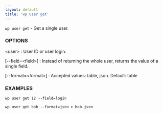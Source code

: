 ```yaml
---
layout: default
title: 'wp user get'
---
```


`wp user get` - Get a single user.

### OPTIONS

&lt;user&gt;
: User ID or user login.

[\--field=&lt;field&gt;]
: Instead of returning the whole user, returns the value of a single field.

[\--format=&lt;format&gt;]
: Accepted values: table, json. Default: table

### EXAMPLES

    wp user get 12 --field=login

    wp user get bob --format=json > bob.json

